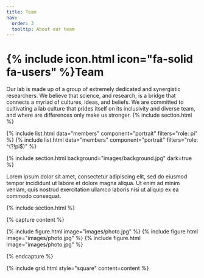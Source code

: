 ```yaml
---
title: Team
nav:
  order: 3
  tooltip: About our team
---
```


# {% include icon.html icon="fa-solid fa-users" %}Team

Our lab is made up of a group of extremely dedicated and synergistic researchers.  We believe that science, and research, is a bridge that connects a myriad of cultures, ideas, and beliefs.  We are committed to cultivating a lab culture that prides itself on its inclusivity and diverse team, and where are differences only make us stronger. 
{% include section.html %}

{% include list.html data="members" component="portrait" filters="role: pi" %}
{% include list.html data="members" component="portrait" filters="role: ^(?!pi$)" %}

{% include section.html background="images/background.jpg" dark=true %}

Lorem ipsum dolor sit amet, consectetur adipiscing elit, sed do eiusmod tempor
incididunt ut labore et dolore magna aliqua. Ut enim ad minim veniam, quis
nostrud exercitation ullamco laboris nisi ut aliquip ex ea commodo consequat.

{% include section.html %}

{% capture content %}

{% include figure.html image="images/photo.jpg" %}
{% include figure.html image="images/photo.jpg" %}
{% include figure.html image="images/photo.jpg" %}

{% endcapture %}

{% include grid.html style="square" content=content %}
